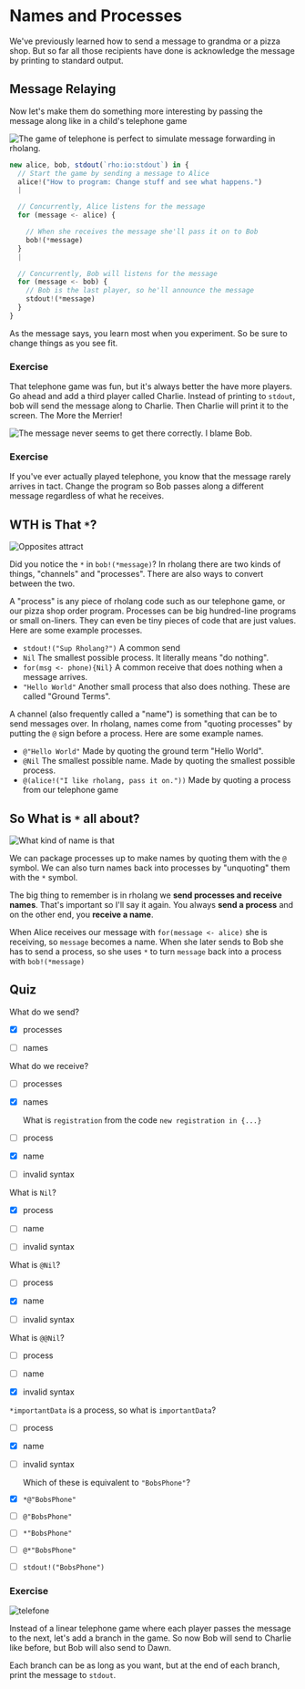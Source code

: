 # Names and Processes

We've previously learned how to send a message to grandma or a pizza shop. But so far all those recipients have done is acknowledge the message by printing to standard output.

## Message Relaying

Now let's make them do something more interesting by passing the message along like in a child's telephone game

![The game of telephone is perfect to simulate message forwarding in rholang.](./images/names-telephone.png)


```javascript
new alice, bob, stdout(`rho:io:stdout`) in {
  // Start the game by sending a message to Alice
  alice!("How to program: Change stuff and see what happens.")
  |

  // Concurrently, Alice listens for the message
  for (message <- alice) {

    // When she receives the message she'll pass it on to Bob
    bob!(*message)
  }
  |

  // Concurrently, Bob will listens for the message
  for (message <- bob) {
    // Bob is the last player, so he'll announce the message
    stdout!(*message)
  }
}
```

As the message says, you learn most when you experiment. So be sure to change things as you see fit.

### Exercise

That telephone game was fun, but it's always better the have more players. Go ahead and add a third player called Charlie. Instead of printing to `stdout`, bob will send the message along to Charlie. Then Charlie will print it to the screen. The More the Merrier!



![The message never seems to get there correctly. I blame Bob.](./images/names-telephoneChangedMessage.png)



### Exercise
If you've ever actually played telephone, you know that the message rarely arrives in tact. Change the program so Bob passes along a different message regardless of what he receives.


## WTH is That `*`?

![Opposites attract](./images/names-inverse.png)

Did you notice the `*` in `bob!(*message)`? In rholang there are two kinds of things, "channels" and "processes". There are also ways to convert between the two.

<!-- TODO: Maybe an illustration of arrows labeled * and @ would be better here? -->

A "process" is any piece of rholang code such as our telephone game, or our pizza shop order program. Processes can be big hundred-line programs or small on-liners. They can even be tiny pieces of code that are just values.  Here are some example processes.

 - `stdout!("Sup Rholang?")` A common send
 - `Nil` The smallest possible process. It literally means "do nothing".
 - `for(msg <- phone){Nil}` A common receive that does nothing when a message arrives.
 - `"Hello World"` Another small process that also does nothing. These are called "Ground Terms".


A channel (also frequently called a "name") is something that can be to send messages over. In rholang, names come from "quoting processes" by putting the `@` sign before a process. Here are some example names.

 - `@"Hello World"` Made by quoting the ground term "Hello World".
 - `@Nil` The smallest possible name. Made by quoting the smallest possible process.
 - `@(alice!("I like rholang, pass it on."))` Made by quoting a process from our telephone game

## So What is `*` all about?

![What kind of name is that](./images/names-myNameIs.png)

We can package processes up to make names by quoting them with the `@` symbol. We can also turn names back into processes by "unquoting" them with the `*` symbol.

The big thing to remember is in rholang we **send processes and receive names**. That's important so I'll say it again. You always **send a process** and on the other end, you **receive a name**.

When Alice receives our message with `for(message <- alice)` she is receiving, so `message` becomes a name. When she later sends to Bob she has to send a process, so she uses `*` to turn `message` back into a process with `bob!(*message)`



## Quiz

What do we send?
- [x] processes
- [ ] names



What do we receive?
- [ ] processes
- [x] names



  What is `registration` from the code `new registration in {...}`
- [ ] process
- [x] name
- [ ] invalid syntax




What is `Nil`?
- [x] process
- [ ] name
- [ ] invalid syntax



What is `@Nil`?
- [ ] process
- [x] name
- [ ] invalid syntax




What is `@@Nil`?
- [ ] process
- [ ] name
- [x] invalid syntax



`*importantData` is a process, so what is `importantData`?
- [ ] process
- [x] name
- [ ] invalid syntax



  Which of these is equivalent to `"BobsPhone"`?
- [x] `*@"BobsPhone"`
- [ ] `@"BobsPhone"`
- [ ] `*"BobsPhone"`
- [ ] `@*"BobsPhone"`
- [ ] `stdout!("BobsPhone")`



### Exercise

![telefone](./images/names-telephoneFork.png)


Instead of a linear telephone game where each player passes the message to the next, let's add a branch in the game. So now Bob will send to Charlie like before, but Bob will also send to Dawn.

Each branch can be as long as you want, but at the end of each branch, print the message to `stdout`.
